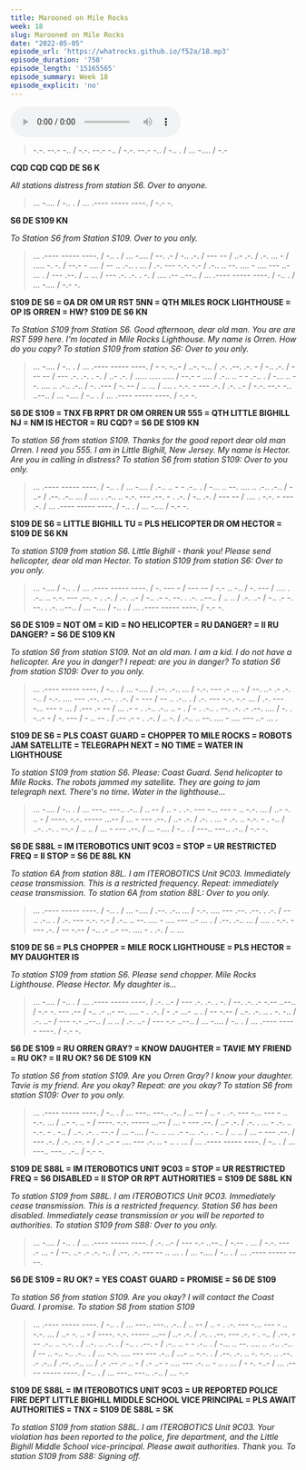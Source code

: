 ```yaml
---
title: Marooned on Mile Rocks
week: 18
slug: Marooned on Mile Rocks
date: "2022-05-05"
episode_url: 'https://whatrocks.github.io/f52a/18.mp3'
episode_duration: '758'
episode_length: '15165565'
episode_summary: Week 18
episode_explicit: 'no'
---
```


<audio controls="controls">
  <source type="audio/mp3" src="https://whatrocks.github.io/f52a/18.mp3"></source>
</audio>

> -.-. --.- -.. / -.-. --.- -.. / -.-. --.- -.. / -.. . / ... -.... / -.-

**CQD CQD CQD DE S6 K**

*All stations distress from station S6. Over to anyone.*


> ... -.... / -.. . / ... .---- ----- ----. / -.- -.

**S6 DE S109 KN**

*To Station S6 from Station S109. Over to you only.*

> ... .---- ----- ----. / -.. . / ... -.... / --. .- / -.. .-. / --- -- / ..- .-. / .-. ... - / ..... -. -. / --.- - .... / -- .. .-.. . ... / .-. --- -.-. -.- / .-.. .. --. .... - .... --- ..- ... . / --- .--. / .. ... / --- .-. .-. . -. / .... .-- ..--.. / ... .---- ----- ----. / -.. . / ... -.... / -.- -.

**S109 DE S6 = GA DR OM UR RST 5NN = QTH MILES ROCK LIGHTHOUSE = OP IS ORREN = HW? S109 DE S6 KN**

*To Station S109 from Station S6.
Good afternoon, dear old man. You are are RST 599 here.
I'm located in Mile Rocks Lighthouse.
My name is Orren.
How do you copy?
To station S109 from station S6: Over to you only.*

> ... -.... / -.. . / ... .---- ----- ----. / - -. -..- / ..-. -... / .-. .--. .-. - / -.. .-. / --- -- / --- .-. .-. . -. / ..- .-. / ..... ..... ..... / --.- - .... / .-.. .. - - .-.. . / -... .. --. .... .. .-.. .-.. / -. .--- / -. -- / .. ... / .... . -.-. - --- .-. / .-. ..- / -.-. --.- -.. ..--.. / ... -.... / -.. . / ... .---- ----- ----. / -.- -.

**S6 DE S109 = TNX FB RPRT DR OM ORREN UR 555 = QTH LITTLE BIGHILL NJ = NM IS HECTOR = RU CQD? = S6 DE S109 KN**

*To station S6 from station S109.
Thanks for the good report dear old man Orren. I read you 555.
I am in Little Bighill, New Jersey.
My name is Hector.
Are you in calling in distress?
To station S6 from station S109: Over to you only.*

> ... .---- ----- ----. / -.. . / ... -.... / .-.. .. - - .-.. . / -... .. --. .... .. .-.. .-.. / - ..- / .--. .-.. ... / .... . .-.. .. -.-. --- .--. - . .-. / -.. .-. / --- -- / .... . -.-. - --- .-. / ... .---- ----- ----. / -.. . / ... -.... / -.- -.

**S109 DE S6 = LITTLE BIGHILL TU = PLS HELICOPTER DR OM HECTOR = S109 DE S6 KN**

*To station S109 from station S6.
Little Bighill - thank you!
Please send helicopter, dear old man Hector.
To station S109 from station S6: Over to you only.*

> ... -.... / -.. . / ... .---- ----- ----. / -. --- - / --- -- / -.- .. -.. / -. --- / .... . .-.. .. -.-. --- .--. - . .-. / .-. ..- / -.. .- -. --. . .-. ..--.. / .. .. / .-. ..- / -.. .- -. --. . .-. ..--.. / ... -.... / -.. . / ... .---- ----- ----. / -.- -.

**S6 DE S109 = NOT OM = KID = NO HELICOPTER = RU DANGER? = II RU DANGER? = S6 DE S109 KN**

*To station S6 from station S109.
Not an old man. I am a kid.
I do not have a helicopter.
Are you in danger?
I repeat: are you in danger?
To station S6 from station S109: Over to you only.*

> ... .---- ----- ----. / -.. . / ... -.... / .--. .-.. ... / -.-. --- .- ... - / --. ..- .- .-. -.. / -.-. .... --- .--. .--. . .-. / - --- / -- .. .-.. . / .-. --- -.-. -.- ... / .-. --- -... --- - ... / .--- .- -- / ... .- - . .-.. .-.. .. - . / - . .-.. . --. .-. .- .--. .... / -. . -..- - / -. --- / - .. -- . / .-- .- - . .-. / .. -. / .-.. .. --. .... - .... --- ..- ... .

**S109 DE S6 = PLS COAST GUARD = CHOPPER TO MILE ROCKS = ROBOTS JAM SATELLITE = TELEGRAPH NEXT = NO TIME = WATER IN LIGHTHOUSE**

*To station S109 from station S6.
Please: Coast Guard.
Send helicopter to Mile Rocks.
The robots jammed my satellite.
They are going to jam telegraph next.
There's no time.
Water in the lighthouse...*

> ... -.... / -.. . / ... ---.. ---.. .-.. / .. -- / .. - . .-. --- -... --- - .. -.-. ... / ..- -. .. - / ----. -.-. ----- ...-- / ... - --- .--. / ..- .-. / .-. . ... - .-. .. -.-. - . -.. / ..-. .-. . --.- / .. .. / ... - --- .--. / ... -.... / -.. . / ---.. ---.. .-.. / -.- -.

**S6 DE S88L = IM ITEROBOTICS UNIT 9C03 = STOP = UR RESTRICTED FREQ = II STOP = S6 DE 88L KN**

*To station 6A from station 88L.
I am ITEROBOTICS Unit 9C03.
Immediately cease transmission.
This is a restricted frequency.
Repeat: immediately cease transmission.
To station 6A from station 88L: Over to you only.*

> ... .---- ----- ----. / -.. . / ... -.... / .--. .-.. ... / -.-. .... --- .--. .--. . .-. / -- .. .-.. . / .-. --- -.-. -.- / .-.. .. --. .... - .... --- ..- ... . / .--. .-.. ... / .... . -.-. - --- .-. / -- -.-- / -.. .- ..- --. .... - . .-. / .. ...

**S109 DE S6 = PLS CHOPPER = MILE ROCK LIGHTHOUSE = PLS HECTOR = MY DAUGHTER IS**

*To station S109 from station S6.
Please send chopper. Mile Rocks Lighthouse. Please Hector. My daughter is...*

> ... -.... / -.. . / ... .---- ----- ----. / .-. ..- / --- .-. .-. . -. / --. .-. .- -.-- ..--.. / -.- -. --- .-- / -.. .- ..- --. .... - . .-. / - .- ...- .. . / -- -.-- / ..-. .-. .. . -. -.. / .-. ..- / --- -.- ..--.. / .. .. / .-. ..- / --- -.- ..--.. / ... -.... / -.. . / ... .---- ----- ----. / -.- -.

**S6 DE S109 = RU ORREN GRAY? = KNOW DAUGHTER = TAVIE MY FRIEND = RU OK? = II RU OK? S6 DE S109 KN**

*To station S6 from station S109.
Are you Orren Gray?
I know your daughter. Tavie is my friend.
Are you okay? Repeat: are you okay?
To station S6 from station S109: Over to you only.*

> ... .---- ----- ----. / -.. . / ... ---.. ---.. .-.. / .. -- / .. - . .-. --- -... --- - .. -.-. ... / ..- -. .. - / ----. -.-. ----- ...-- / ... - --- .--. / ..- .-. / .-. . ... - .-. .. -.-. - . -.. / ..-. .-. . --.- / ... -.... / -.. .. ... .- -... .-.. . -.. / .. .. / ... - --- .--. / --- .-. / .-. .--. - / .- ..- - .... --- .-. .. - .. . ... / ... .---- ----- ----. / -.. . / ... ---.. ---.. .-.. / -.- -.

**S109 DE S88L = IM ITEROBOTICS UNIT 9C03 = STOP = UR RESTRICTED FREQ = S6 DISABLED = II STOP OR RPT AUTHORITIES = S109 DE S88L KN**

*To station S109 from S88L.
I am ITEROBOTICS Unit 9C03.
Immediately cease transmission.
This is a restricted frequency.
Station S6 has been disabled.
Immediately cease transmission or you will be reported to authorities.
To station S109 from S88: Over to you only.*

> ... -.... / -.. . / ... .---- ----- ----. / .-. ..- / --- -.- ..--.. / -.-- . ... / -.-. --- .- ... - / --. ..- .- .-. -.. / .--. .-. --- -- .. ... . / ... -.... / -.. . / ... .---- ----- ----.

**S6 DE S109 = RU OK? = YES COAST GUARD = PROMISE = S6 DE S109**

*To station S6 from station S109.
Are you okay?
I will contact the Coast Guard.
I promise.
To station S6 from station S109*

> ... .---- ----- ----. / -.. . / ... ---.. ---.. .-.. / .. -- / .. - . .-. --- -... --- - .. -.-. ... / ..- -. .. - / ----. -.-. ----- ...-- / ..- .-. / .-. . .--. --- .-. - . -.. / .--. --- .-.. .. -.-. . / ..-. .. .-. . / -.. . .--. - / .-.. .. - - .-.. . / -... .. --. .... .. .-.. .-.. / -- .. -.. -.. .-.. . / ... -.-. .... --- --- .-.. / ...- .. -.-. . / .--. .-. .. -. -.-. .. .--. .- .-.. / .--. .-.. ... / .- .-- .- .. - / .- ..- - .... --- .-. .. - .. . ... / - -. -..- / ... .---- ----- ----. / -.. . / ... ---.. ---.. .-.. / ... -.-

**S109 DE S88L = IM ITEROBOTICS UNIT 9C03 = UR REPORTED POLICE FIRE DEPT LITTLE BIGHILL MIDDLE SCHOOL VICE PRINCIPAL = PLS AWAIT AUTHORITIES = TNX = S109 DE S88L = SK**

*To station S109 from station S88L.
I am ITEROBOTICS Unit 9C03.
Your violation has been reported to the police, fire department,
and the Little Bighill Middle School vice-principal.
Please await authorities. Thank you.
To station S109 from S88: Signing off.*